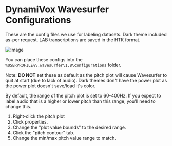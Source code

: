 # DynamiVox Wavesurfer Configurations
These are the config files we use for labeling datasets. Dark theme included as-per request.
LAB transcriptions are saved in the HTK format.

![image](https://user-images.githubusercontent.com/16280813/155665138-3be5b62f-d580-42d9-a117-5c4569216c6f.png)


You can place these configs into the `%USERPROFILE%\.wavesurfer\1.8\configurations` folder.

Note: **DO NOT** set these as default as the pitch plot will cause Wavesurfer to quit at start (due to lack of audio).
Dark themes don't have the power plot as the power plot doesn't save/load it's color.

By default, the range of the pitch plot is set to 60-400Hz. If you expect to label audio that is a higher or lower pitch than this range, you'll need to change this.
1. Right-click the pitch plot
2. Click properties.
4. Change the "plot value bounds" to the desired range.
5. Click the "pitch contour" tab.
6. Change the min/max pitch value range to match.
